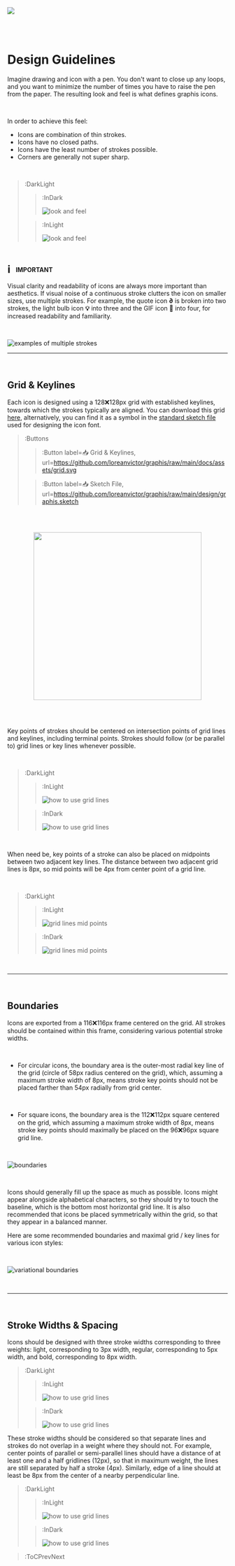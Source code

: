 <img src="/docs/assets/banner-design-guidelines.svg"/>

<br><br>

# Design Guidelines

Imagine drawing and icon with a pen. You don't want to close up any loops,
and you want to minimize the number of times you have to raise the pen from the paper.
The resulting look and feel is what defines graphis icons.

<br>

In order to achieve this feel:

- Icons are combination of thin strokes.
- Icons have no closed paths.
- Icons have the least number of strokes possible.
- Corners are generally not super sharp.

<br>

> :DarkLight
> > :InDark
> >
> > ![look and feel](/docs/assets/look-and-feel-dark.svg)
>
> > :InLight
> >
> > ![look and feel](/docs/assets/look-and-feel-light.svg)

<br>

<b style="font-size: 24px; vertical-align: -2px; display: inline-block">ℹ</b> &nbsp; **IMPORTANT**

Visual clarity and readability of icons are always more important than aesthetics.
If visual noise of a continuous stroke clutters the icon on smaller sizes, use
multiple strokes. For example, the quote icon <b>∂</b> is broken into two strokes,
the light bulb icon <b>💡</b> into three and the GIF icon <b>🕺</b> into four, for increased
readability and familiarity.

<br>

![examples of multiple strokes](/docs/assets/multiple-strokes-examples.svg)

---

<br>

## Grid & Keylines

Each icon is designed using a 128❌128px grid with established keylines, towards which the strokes
typically are aligned. You can download this grid [here](https://github.com/loreanvictor/graphis/raw/main/docs/assets/grid.svg), alternatively, you can
find it as a symbol in the [standard sketch file](https://github.com/loreanvictor/graphis/raw/main/design/graphis.sketch) used for designing the icon font.

> :Buttons
>
> > :Button label=📥 Grid & Keylines, url=https://github.com/loreanvictor/graphis/raw/main/docs/assets/grid.svg
>
> > :Button label=📥 Sketch File, url=https://github.com/loreanvictor/graphis/raw/main/design/graphis.sketch

<br><br>

<div style="text-align: center">
  <img src="/docs/assets/grid.svg" width="384px"/>
</div>

<br><br>

Key points of strokes should be centered on intersection points of grid lines and keylines, including terminal points.
Strokes should follow (or be parallel to) grid lines or key lines whenever possible.

<br>

> :DarkLight
> > :InLight
> >
> > ![how to use grid lines](/docs/assets/gridline-usage-light.svg)
>
> > :InDark
> >
> > ![how to use grid lines](/docs/assets/gridline-usage-dark.svg)

<br>

When need be, key points of a stroke can also be placed on midpoints between
two adjacent key lines. The distance between two adjacent grid lines
is 8px, so mid points will be 4px from center point of a grid line.

<br>

> :DarkLight
> > :InLight
> >
> > ![grid lines mid points](/docs/assets/gridline-usage-midpoints-light.svg)
>
> > :InDark
> >
> > ![grid lines mid points](/docs/assets/gridline-usage-midpoints-dark.svg)



<br>

---

<br>

## Boundaries

Icons are exported from a 116❌116px frame centered on the grid. All strokes should be contained
within this frame, considering various potential stroke widths.

<br>

- For circular icons, the boundary area is the outer-most radial key line of the grid (circle of 58px radius centered on the grid), which, assuming a maximum stroke width of 8px, means stroke key points should not be placed farther than 54px radially from grid center.

<br>

- For square icons, the boundary area is the 112❌112px square centered on the grid, which assuming a maximum stroke width of 8px, means
stroke key points should maximally be placed on the 96❌96px square grid line.

<br>

![boundaries](/docs/assets/boundaries.svg)

<br>

Icons should generally fill up the space as much as possible.
Icons might appear alongside alphabetical characters, so they should try to touch the baseline,
which is the bottom most horizontal grid line. It is also recommended that icons be placed symmetrically
within the grid, so that they appear in a balanced manner.

Here are some recommended boundaries and maximal grid / key lines for various icon styles:

<br>

![variational boundaries](/docs/assets/boundaries-variations.svg)

<br>

---

<br>

## Stroke Widths & Spacing

Icons should be designed with three stroke widths corresponding to three weights: light, corresponding to 3px width,
regular, corresponding to 5px width, and bold, corresponding to 8px width.

> :DarkLight
> > :InLight
> >
> > ![how to use grid lines](/docs/assets/stroke-width-light.svg)
>
> > :InDark
> >
> > ![how to use grid lines](/docs/assets/stroke-width-dark.svg)

These stroke widths should be considered so that separate lines and strokes do not overlap in a weight where they should not.
For example, center points of parallel or semi-parallel lines should have a distance of at least one and a half gridlines (12px),
so that in maximum weight, the lines are still separated by half a stroke (4px). Similarly, edge of a line should at least
be 8px from the center of a nearby perpendicular line.

> :DarkLight
> > :InLight
> >
> > ![how to use grid lines](/docs/assets/spacing-light.svg)
>
> > :InDark
> >
> > ![how to use grid lines](/docs/assets/spacing-dark.svg)

> :ToCPrevNext